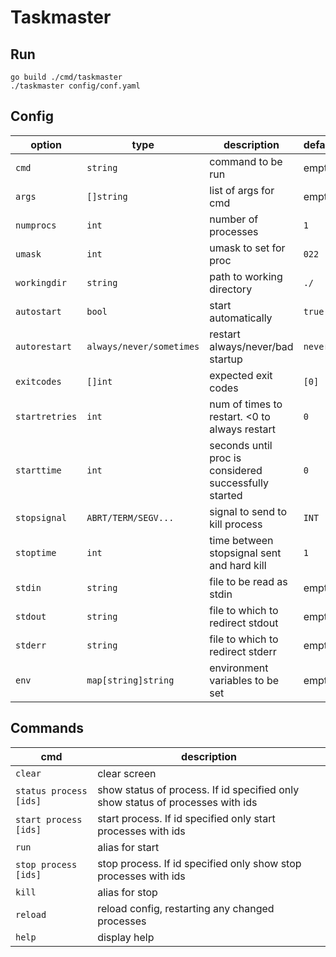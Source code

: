 # Taskmaster

## Run

```
go build ./cmd/taskmaster
./taskmaster config/conf.yaml
```

## Config

| option         | type                     | description                                           | default |
| ------         | ----                     | -----------                                           | ------- |
| `cmd`          | `string`                 | command to be run                                     | empty   |
| `args`         | `[]string`               | list of args for cmd                                  | empty   |
| `numprocs`     | `int`                    | number of processes                                   | `1`     |
| `umask`        | `int`                    | umask to set for proc                                 | `022`   |
| `workingdir`   | `string`                 | path to working directory                             | `./`    |
| `autostart`    | `bool`                   | start automatically                                   | `true`  |
| `autorestart`  | `always/never/sometimes` | restart always/never/bad startup                      | `never` |
| `exitcodes`    | `[]int`                  | expected exit codes                                   | `[0]`   |
| `startretries` | `int`                    | num of times to restart. <0 to always restart         | `0`     |
| `starttime`    | `int`                    | seconds until proc is considered successfully started | `0`     |
| `stopsignal`   | `ABRT/TERM/SEGV...`      | signal to send to kill process                        | `INT`   |
| `stoptime`     | `int`                    | time between stopsignal sent and hard kill            | `1`     |
| `stdin`        | `string`                 | file to be read as stdin                              | empty   |
| `stdout`       | `string`                 | file to which to redirect stdout                      | empty   |
| `stderr`       | `string`                 | file to which to redirect stderr                      | empty   |
| `env`          | `map[string]string`      | environment variables to be set                       | empty   |

## Commands

| cmd                    | description                                                                     |
| ---                    | -----------                                                                     |
| `clear`                | clear screen                                                                    |
| `status process [ids]` | show status of process.  If id specified only show status of processes with ids |
| `start process [ids]`  | start process.  If id specified only start processes with ids                   |
| `run`                  | alias for start                                                                 |
| `stop process [ids]`   | stop process.  If id specified only show stop processes with ids                |
| `kill`                 | alias for stop                                                                  |
| `reload`               | reload config, restarting any changed processes                                 |
| `help`                 | display help                                                                    |

